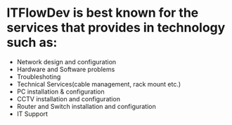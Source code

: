 # ITFlowDev is best known for the services that provides in technology such as:

- Network design and configuration
- Hardware and Software problems
- Troubleshoting
- Technical Services(cable management, rack mount etc.)
- PC installation & configuration
- CCTV installation and configuration
- Router and Switch installation and configuration
- IT Support